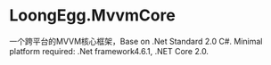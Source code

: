# LoongEgg.MvvmCore
一个跨平台的MVVM核心框架，Base on .Net Standard 2.0 C#. Minimal platform required: .Net framework4.6.1, .NET Core 2.0.
